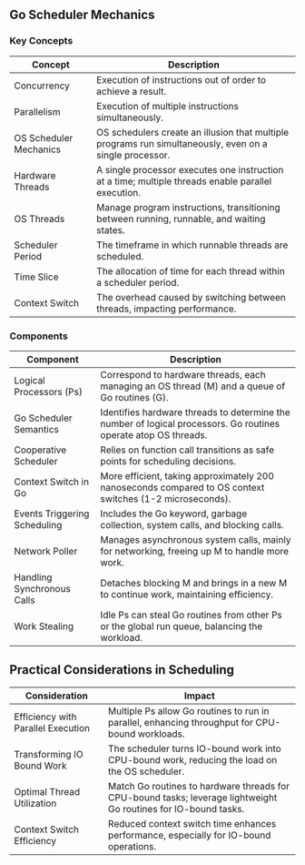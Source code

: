 ## Go Scheduler Mechanics

### Key Concepts

| Concept                | Description                                                                                             |
| ---------------------- | ------------------------------------------------------------------------------------------------------- |
| Concurrency            | Execution of instructions out of order to achieve a result.                                             |
| Parallelism            | Execution of multiple instructions simultaneously.                                                      |
| OS Scheduler Mechanics | OS schedulers create an illusion that multiple programs run simultaneously, even on a single processor. |
| Hardware Threads       | A single processor executes one instruction at a time; multiple threads enable parallel execution.      |
| OS Threads             | Manage program instructions, transitioning between running, runnable, and waiting states.               |
| Scheduler Period       | The timeframe in which runnable threads are scheduled.                                                  |
| Time Slice             | The allocation of time for each thread within a scheduler period.                                       |
| Context Switch         | The overhead caused by switching between threads, impacting performance.                                |

### Components

| Component                    | Description                                                                                                     |
| ---------------------------- | --------------------------------------------------------------------------------------------------------------- |
| Logical Processors (Ps)      | Correspond to hardware threads, each managing an OS thread (M) and a queue of Go routines (G).                  |
| Go Scheduler Semantics       | Identifies hardware threads to determine the number of logical processors. Go routines operate atop OS threads. |
| Cooperative Scheduler        | Relies on function call transitions as safe points for scheduling decisions.                                    |
| Context Switch in Go         | More efficient, taking approximately 200 nanoseconds compared to OS context switches (1-2 microseconds).        |
| Events Triggering Scheduling | Includes the Go keyword, garbage collection, system calls, and blocking calls.                                  |
| Network Poller               | Manages asynchronous system calls, mainly for networking, freeing up M to handle more work.                     |
| Handling Synchronous Calls   | Detaches blocking M and brings in a new M to continue work, maintaining efficiency.                             |
| Work Stealing                | Idle Ps can steal Go routines from other Ps or the global run queue, balancing the workload.                    |

## Practical Considerations in Scheduling

| Consideration                     | Impact                                                                                                          |
| --------------------------------- | --------------------------------------------------------------------------------------------------------------- |
| Efficiency with Parallel Execution | Multiple Ps allow Go routines to run in parallel, enhancing throughput for CPU-bound workloads.                 |
| Transforming IO Bound Work        | The scheduler turns IO-bound work into CPU-bound work, reducing the load on the OS scheduler.                   |
| Optimal Thread Utilization        | Match Go routines to hardware threads for CPU-bound tasks; leverage lightweight Go routines for IO-bound tasks. |
| Context Switch Efficiency         | Reduced context switch time enhances performance, especially for IO-bound operations.                           |
